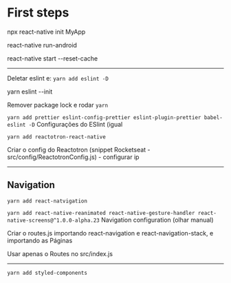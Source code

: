 # First steps

npx react-native init MyApp

react-native run-android

react-native start --reset-cache

---------

Deletar eslint e: `yarn add eslint -D`

yarn eslint --init

Remover package lock e rodar `yarn`

`yarn add prettier eslint-config-prettier eslint-plugin-prettier babel-eslint -D`
Configurações do ESlint (igual

`yarn add reactotron-react-native`

Criar o config do Reactotron (snippet Rocketseat - src/config/ReactotronConfig.js) - configurar ip

-----
## Navigation

`yarn add react-natvigation`

`yarn add react-native-reanimated react-native-gesture-handler react-native-screens@^1.0.0-alpha.23`
Navigation configuration (olhar manual)

Criar o routes.js importando react-navigation e react-navigation-stack, e importando as Páginas

Usar apenas o Routes no src/index.js

--------

`yarn add styled-components`

